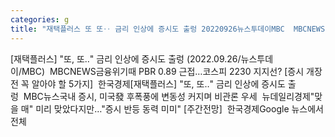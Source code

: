 ```yaml
---
categories: g
title: "재택플러스 또 또‥ 금리 인상에 증시도 출렁 20220926뉴스투데이MBC  MBCNEWS"
---
```

[재택플러스] "또, 또‥" 금리 인상에 증시도 출렁 (2022.09.26/뉴스투데이/MBC)&nbsp;&nbsp;MBCNEWS금융위기때 PBR 0.89 근접…코스피 2230 지지선? [증시 개장 전 꼭 알아야 할 5가지]&nbsp;&nbsp;한국경제[재택플러스] "또, 또‥" 금리 인상에 증시도 출렁&nbsp;&nbsp;MBC뉴스국내 증시, 미국發 후폭풍에 변동성 커지며 비관론 우세&nbsp;&nbsp;뉴데일리경제"맞을 매" 미리 맞았다지만…"증시 반등 동력 미미" [주간전망]&nbsp;&nbsp;한국경제Google 뉴스에서 전체